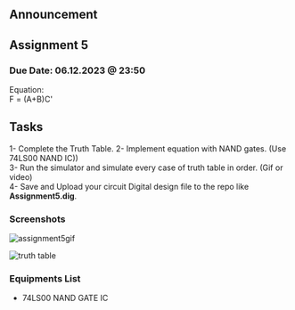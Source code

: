 ## Announcement

## Assignment 5
### Due Date: 06.12.2023 @ 23:50

Equation:  
F = (A+B)C'

## Tasks
1- Complete the Truth Table.
2- Implement equation with NAND gates. (Use 74LS00 NAND IC))  
3- Run the simulator and simulate every case of truth table in order. (Gif or video)  
4- Save and Upload your circuit Digital design file to the repo like **Assignment5.dig**. 

### Screenshots
![assignment5gif](https://github.com/Gulseogultegin/Assignment/assets/147322685/0fe81e26-5111-4fd4-90c4-7f86f2f5d3f7)

![truth table](https://github.com/Gulseogultegin/Assignment/assets/147322685/3560b85b-901d-413a-b714-289169a2575e)



### Equipments List

- 74LS00 NAND GATE IC
